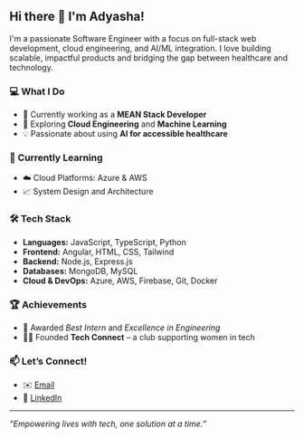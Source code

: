 ## Hi there 👋 I'm Adyasha!

I'm a passionate Software Engineer with a focus on full-stack web development, cloud engineering, and AI/ML integration. I love building scalable, impactful products and bridging the gap between healthcare and technology.

### 💻 What I Do
- 🔭 Currently working as a **MEAN Stack Developer**  
- 🧠 Exploring **Cloud Engineering** and **Machine Learning**
- 💡 Passionate about using **AI for accessible healthcare**

### 🌱 Currently Learning
- ☁️ Cloud Platforms: Azure & AWS
- 📈 System Design and Architecture

### 🛠️ Tech Stack
- **Languages:** JavaScript, TypeScript, Python
- **Frontend:** Angular, HTML, CSS, Tailwind
- **Backend:** Node.js, Express.js
- **Databases:** MongoDB, MySQL
- **Cloud & DevOps:** Azure, AWS, Firebase, Git, Docker

### 🏆 Achievements
- 🥇 Awarded *Best Intern* and *Excellence in Engineering*
- 👩‍💻 Founded **Tech Connect** – a club supporting women in tech

### 📫 Let’s Connect!
- ✉️ [Email](mailto:adyasham918@gmail.com)
- 💼 [LinkedIn](https://www.linkedin.com/in/adyasha9](https://www.linkedin.com/in/adyasha-mishra-3b6ba8193/))

---

_“Empowering lives with tech, one solution at a time.”_
